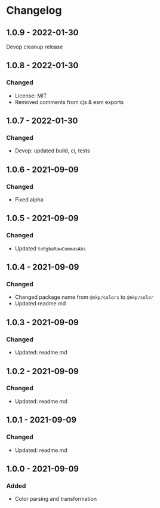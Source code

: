 # Changelog

## 1.0.9 - 2022-01-30

Devop cleanup release

## 1.0.8 - 2022-01-30

### Changed

- License: MIT
- Removed comments from cjs & esm exports

## 1.0.7 - 2022-01-30

### Changed

- Devop: updated build, ci, tests

## 1.0.6 - 2021-09-09

### Changed

- Fixed alpha

## 1.0.5 - 2021-09-09

### Changed

- Updated `toRgbaRawCommasAbs`

## 1.0.4 - 2021-09-09

### Changed

- Changed package name from `@nkp/colors` to `@nkp/color`
- Updated readme.md

## 1.0.3 - 2021-09-09

### Changed

- Updated: readme.md

## 1.0.2 - 2021-09-09

### Changed

- Updated: readme.md

## 1.0.1 - 2021-09-09

### Changed

- Updated: readme.md

## 1.0.0 - 2021-09-09

### Added

- Color parsing and transformation
